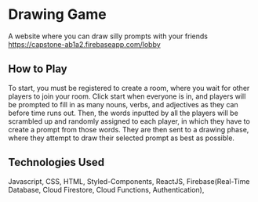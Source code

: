 # Drawing Game

A website where you can draw silly prompts with your friends  
https://capstone-ab1a2.firebaseapp.com/lobby

## How to Play

To start, you must be registered to create a room, where you wait for other players to join your room. Click start when everyone is in, and players will be prompted to fill in as many nouns, verbs, and adjectives as they can before time runs out. Then, the words inputted by all the players will be scrambled up and randomly assigned to each player, in which they have to create a prompt from those words. They are then sent to a drawing phase, where they attempt to draw their selected prompt as best as possible.

## Technologies Used

Javascript, CSS, HTML, Styled-Components, ReactJS, Firebase(Real-Time Database, Cloud Firestore, Cloud Functions, Authentication), 



